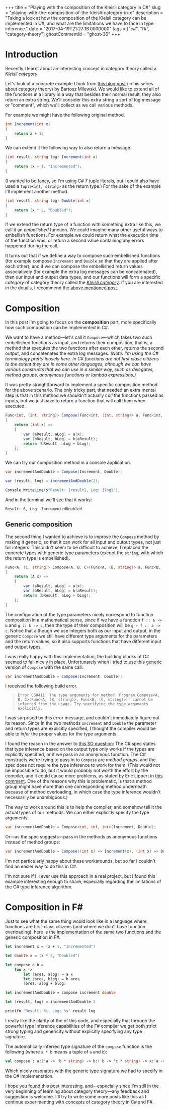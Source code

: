 +++
title = "Playing with the composition of the Kleisli category in C#"
slug = "playing-with-the-composition-of-the-kleisli-category-in-c"
description = "Taking a look at how the composition of the Kleisli category can be implemented in C#, and what are the limitations we have to face in type inference."
date = "2017-04-19T21:27:16.0000000"
tags = ["c#", "f#", "category-theory"]
ghostCommentId = "ghost-36"
+++

# Introduction

Recently I learnt about an interesting concept in category theory called a *Kleisli category*.

Let's look at a concrete example I took from [this blog post](https://bartoszmilewski.com/2014/12/23/kleisli-categories/) (in his series about category theory) by Bartosz Milewski.
We would like to extend all of the functions in a library in a way that besides their normal result, they also return an extra string. We'll consider this extra string a sort of log message or "comment", which we'll collect as we call various methods.

For example we might have the following original method.

```csharp
int Increment(int x)
{
    return x + 1;
}
```

We can extend it the following way to also return a message.

```csharp
(int result, string log) Increment(int x)
{
    return (x + 1, "Incremented");
}
```

(I wanted to be fancy, so I'm using C# 7 tuple literals, but I could also have used a `Tuple<int, string>` as the return type.)
For the sake of the example I'll implement another method.

```csharp
(int result, string log) Double(int x)
{
    return (x * 2, "Doubled");
}
```

If we extend the return type of a function with something extra like this, we call it an *embellished* function. We could imagine many other useful ways to embellish functions. For example we could return what the execution time of the function was, or return a second value containing any errors happened during the call.

It turns out that if we define a way to compose such embellished functions (for example compose `Increment` and `Double` so that they are applied after each other), and if we can compose the embellished return values associatively (for example the extra log messages can be concatenated), then our input and output data types, and our functions will form a specific *category* of category theory called the *[Kleisli category](https://en.wikipedia.org/wiki/Kleisli_category)*. If you are interested in the details, I recommend the [above mentioned post](https://bartoszmilewski.com/2014/12/23/kleisli-categories/).

# Composition

In this post I'm going to focus on the **composition** part, more specifically how such composition can be implemented in C#.

We want to have a method—let's call it `Compose`—which takes two such embellished functions as input, and returns their composition, that is, a method that executes the two functions after each other, returns the second output, and concatenates the extra log messages.
*(Note: I'm using the C# terminology pretty loosely here. In C# functions are not first class citizens to the extent they are in some other languages, although we can have various constructs that we can use in a similar way, such as delegates, method groups, anonymous functions or lambda expressions.)*

It was pretty straightforward to implement a specific composition method for the above scenario. The only tricky part, that needed an extra mental step is that in this method we shouldn't actually *call* the functions passed as inputs, but we just have to return a function that will call them when executed.

```csharp
Func<int, (int, string)> Compose(Func<int, (int, string)> a, Func<int, (int, string)> b)
{
    return (int x) =>
    {
        var (aResult, aLog) = a(x);
        var (bResult, bLog) = b(aResult);
        return (bResult, aLog + bLog);
    };
}
```

We can try our composition method in a console application.

```csharp
var incrementAndDouble = Compose(Increment, Double);

var (result, log) = incrementAndDouble(2);

Console.WriteLine($"Result: {result}, Log: {log}");
```

And in the terminal we'll see that it works:

```
Result: 6, Log: IncrementedDoubled
```

## Generic composition

The second thing I wanted to achieve is to improve the `Compose` method by making it generic, so that it can work for all input and output types, not just for integers. This didn't seem to be difficult to achieve, I replaced the concrete types with generic type parameters (except the `string`, with which the return type is embellished).

```csharp
Func<A, (C, string)> Compose<A, B, C>(Func<A, (B, string)> a, Func<B, (C, string)> b)
{
    return (A x) =>
    {
        var (aResult, aLog) = a(x);
        var (bResult, bLog) = b(aResult);
        return (bResult, aLog + bLog);
    };
}
```

The configuration of the type parameters nicely correspond to function composition in a mathematical sense, since if we have a function `f :: a -> b` and `g :: b -> c`, then the type of their composition will be `g ∘ f :: a -> c`. Notice that although we use integers both as our input and output, in the generic `Compose` we still have different type arguments for the parameters and the return values, so it also supports functions that have different input and output types.

I was really happy with this implementation, the building blocks of C# seemed to fall nicely in place. Unfortunately when I tried to use this generic version of `Compose` with the same call:

```csharp
var incrementAndDouble = Compose(Increment, Double);
```

I received the following build error.

> `Error CS0411: The type arguments for method 'Program.Compose<A, B, C>(Func<A, (B, string)>, Func<B, (C, string)>)' cannot be inferred from the usage. Try specifying the type arguments explicitly.`

I was surprised by this error message, and couldn't immediately figure out its reason. Since in the two methods `Increment` and `Double` the parameter and return types are explicitly specified, I thought the compiler would be able to *infer* the proper values for the type arguments.

I found the reason in the answer to [this SO question](http://stackoverflow.com/questions/7400550/c-sharp-infer-generic-type-based-on-passing-a-delegate): The C# spec states that type inference based on the output type only works if the types are explicitly specified, *or* if we pass in an anonymous function. The C# constructs we're trying to pass in to `Compose` are *method groups*, and the spec does not require the type inference to work for them. (This would not be impossible to do, but it would probably not worth the effort by the compiler, and it could cause more problems, as stated by Eric Lippert in [this comment](http://stackoverflow.com/questions/6229131/why-cant-c-sharp-infer-type-from-this-seemingly-simple-obvious-case#comment7312385_6231921). One of the reasons why this is problematic, is that a method group might have more than one corresponding method underneath because of method overloading, in which case the type inference wouldn't necessarily be unambiguous.)

The way to work around this is to help the compiler, and somehow tell it the actual types of our methods.
We can either explicitly specify the type arguments:

```csharp
var incrementAndDouble = Compose<int, int, int>(Increment, Double);
```

Or—as the spec suggests—pass in the methods as anonymous functions instead of method groups:

```csharp
var incrementAndDouble = Compose((int x) => Increment(x), (int x) => Double(x));
```

I'm not particularly happy about these workarounds, but so far I couldn't find an easier way to do this in C#.

I'm not sure if I'll ever use this approach in a real project, but I found this example interesting enough to share, especially regarding the limitations of the C# type inference algorithm.

# Composition in F&#35;

Just to see what the same thing would look like in a language where functions are first-class citizens (and where we don't have function overloading), here is the implementation of the same two functions and the generic composition in F#.

```fsharp
let increment x = (x + 1, "Incremented")

let double x = (x * 2, "Doubled")

let compose a b =
    fun x ->
        let (ares, alog) = a x
        let (bres, blog) = b ares
        (bres, alog + blog)

let incrementAndDouble = compose increment double

let (result, log) = incrementAndDouble 2

printfn "Result: %i, Log: %s" result log
```

I really like the clarity of the of this code, and especially that through the powerful type inference capabilities of the F# compiler we get both strict strong typing and genericity without explicitly specifying any type signature.

The automatically inferred type signature of the `compose` function is the following (where `a * b` means a tuple of `a` and `b`):

```fsharp
val compose : a:('a -> 'b * string) -> b:('b -> 'c * string) -> x:'a -> 'c * string
```

Which nicely resonates with the generic type signature we had to specify in the C# implementation.

I hope you found this post interesting, and—especially since I'm still in the very beginning of learning about category theory—any feedback and suggestion is welcome.
I'll try to write some more posts like this as I continue experimenting with concepts of category theory in C# and F#.
